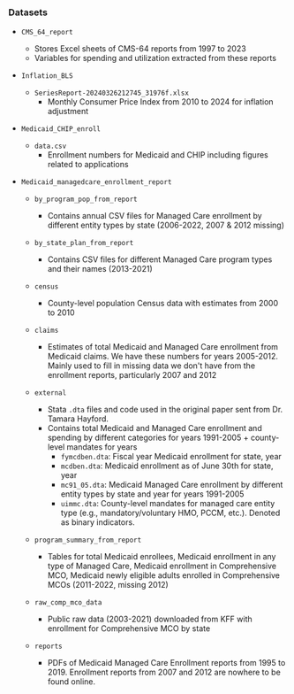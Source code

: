 ### Datasets

- `CMS_64_report`
  - Stores Excel sheets of CMS-64 reports from 1997 to 2023
  - Variables for spending and utilization extracted from these reports

- `Inflation_BLS`
  - `SeriesReport-20240326212745_31976f.xlsx`
    - Monthly Consumer Price Index from 2010 to 2024 for inflation adjustment

- `Medicaid_CHIP_enroll`
  - `data.csv`
    - Enrollment numbers for Medicaid and CHIP including figures related to
    applications
    
- `Medicaid_managedcare_enrollment_report`
  - `by_program_pop_from_report`
    - Contains annual CSV files for Managed Care enrollment by different entity
    types by state (2006-2022, 2007 & 2012 missing)
    
  - `by_state_plan_from_report`
    - Contains CSV files for different Managed Care program types and their names
    (2013-2021)
  
  - `census`
    - County-level population Census data with estimates from 2000 to 2010
  
  - `claims`
    - Estimates of total Medicaid and Managed Care enrollment from Medicaid 
    claims. We have these numbers for years 2005-2012. Mainly used to fill in
    missing data we don't have from the enrollment reports, particularly 2007
    and 2012
  
  - `external`
    - Stata `.dta` files and code used in the original paper 
    sent from Dr. Tamara Hayford. 
    - Contains total Medicaid and Managed Care enrollment and spending by 
    different categories for years 1991-2005 + county-level mandates for years
      - `fymcdben.dta`: Fiscal year Medicaid enrollment for state, year
      - `mcdben.dta`: Medicaid enrollment as of June 30th for state, year
      - `mc91_05.dta`: Medicaid Managed Care enrollment by different entity types
      by state and year for years 1991-2005
      - `uimmc.dta`: County-level mandates for managed care entity type 
      (e.g., mandatory/voluntary HMO, PCCM, etc.). Denoted as binary indicators.
  
  - `program_summary_from_report`
    - Tables for total Medicaid enrollees, Medicaid enrollment in any type of Managed Care, 
    Medicaid enrollment in Comprehensive MCO, Medicaid newly eligible adults enrolled in Comprehensive MCOs (2011-2022, missing 2012)
    
  - `raw_comp_mco_data`
    - Public raw data (2003-2021) downloaded from KFF with enrollment for 
    Comprehensive MCO by state
  
  - `reports`
    - PDFs of Medicaid Managed Care Enrollment reports from 1995 to 2019. 
    Enrollment reports from 2007 and 2012 are nowhere to be found online.
    
    
    
    
    
    